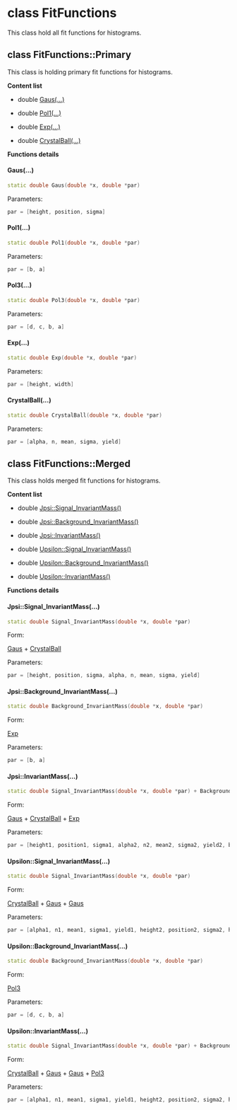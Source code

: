 # class FitFunctions

This class hold all fit functions for histograms.

## class FitFunctions::Primary

This class is holding primary fit functions for histograms.

**Content list**

* double [Gaus(...)](#gaus)

* double [Pol1(...)](#pol1)

* double [Exp(...)](#exp)

* double [CrystalBall(...)](#crystalball)

**Functions details**

#### Gaus(...)

```cpp
static double Gaus(double *x, double *par)
```

Parameters:

```cpp
par = [height, position, sigma]
```

#### Pol1(...)

```cpp
static double Pol1(double *x, double *par)
```

Parameters:

```cpp
par = [b, a]
```

#### Pol3(...)

```cpp
static double Pol3(double *x, double *par)
```

Parameters:

```cpp
par = [d, c, b, a]
```

#### Exp(...)

```cpp
static double Exp(double *x, double *par)
```

Parameters:

```cpp
par = [height, width]
```

#### CrystalBall(...)

```cpp
static double CrystalBall(double *x, double *par)
```

Parameters:

```cpp
par = [alpha, n, mean, sigma, yield]
```

## class FitFunctions::Merged

This class holds merged fit functions for histograms.

**Content list**

* double [Jpsi::Signal_InvariantMass()](#jpsisignal_invariantmass)

* double [Jpsi::Background_InvariantMass()](#jpsibackground_invariantmass)

* double [Jpsi::InvariantMass()](#jpsiinvariantmass)

* double [Upsilon::Signal_InvariantMass()](#upsilonsignal_invariantmass)

* double [Upsilon::Background_InvariantMass()](#upsilonbackground_invariantmass)

* double [Upsilon::InvariantMass()](#upsiloninvariantmass)

**Functions details**

#### Jpsi::Signal_InvariantMass(...)

```cpp
static double Signal_InvariantMass(double *x, double *par)
```

Form:

[Gaus](#gaus)
+
[CrystalBall](#crystalball)

Parameters:

```cpp
par = [height, position, sigma, alpha, n, mean, sigma, yield]
```

#### Jpsi::Background_InvariantMass(...)

```cpp
static double Background_InvariantMass(double *x, double *par)
```

Form:

[Exp](#exp)

Parameters:

```cpp
par = [b, a]
```

#### Jpsi::InvariantMass(...)

```cpp
static double Signal_InvariantMass(double *x, double *par) + Background_InvariantMass(double *x, double *par)
```

Form:

[Gaus](#gaus)
+
[CrystalBall](#crystalball)
+
[Exp](#exp)

Parameters:

```cpp
par = [height1, position1, sigma1, alpha2, n2, mean2, sigma2, yield2, b, a]
```

#### Upsilon::Signal_InvariantMass(...)

```cpp
static double Signal_InvariantMass(double *x, double *par)
```

Form:

[CrystalBall](#crystalball)
+
[Gaus](#gaus)
+
[Gaus](#gaus)

Parameters:

```cpp
par = [alpha1, n1, mean1, sigma1, yield1, height2, position2, sigma2, height3, position3, sigma3]
```

#### Upsilon::Background_InvariantMass(...)

```cpp
static double Background_InvariantMass(double *x, double *par)
```

Form:

[Pol3](#pol3)

Parameters:

```cpp
par = [d, c, b, a]
```

#### Upsilon::InvariantMass(...)

```cpp
static double Signal_InvariantMass(double *x, double *par) + Background_InvariantMass(double *x, double *par)
```

Form:

[CrystalBall](#crystalball)
+
[Gaus](#gaus)
+
[Gaus](#gaus)
+
[Pol3](#pol3)

Parameters:

```cpp
par = [alpha1, n1, mean1, sigma1, yield1, height2, position2, sigma2, height3, position3, sigma3, d, c, b, a]
```
